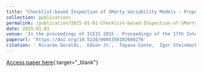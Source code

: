 ```yaml
---
title: "Checklist-based Inspection of SMarty Variability Models - Proposal and Empirical Feasibility Study"
collection: publications
permalink: /publication/2015-01-01-Checklist-based-Inspection-of-SMarty-Variability-Models-Proposal-and-Empirical-Feasibility-Study
date: 2015-01-01
venue: 'In the proceedings of ICEIS 2015 - Proceedings of the 17th International Conference on Enterprise Information Systems, Volume 2, Barcelona, Spain, 27-30 April, 2015'
paperurl: 'https://doi.org/10.5220/0005350102680276'
citation: ' Ricardo Geraldi,  Edson Jr.,  Tayana Conte,  Igor Steinmacher, &quot;Checklist-based Inspection of SMarty Variability Models - Proposal and Empirical Feasibility Study.&quot; In the proceedings of ICEIS 2015 - Proceedings of the 17th International Conference on Enterprise Information Systems, Volume 2, Barcelona, Spain, 27-30 April, 2015, 2015.'
---
```

[Access paper here](https://doi.org/10.5220/0005350102680276){:target="_blank"}
